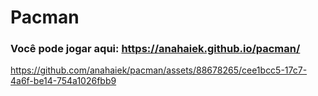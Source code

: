 # Pacman
### Você pode jogar aqui: https://anahaiek.github.io/pacman/

https://github.com/anahaiek/pacman/assets/88678265/cee1bcc5-17c7-4a6f-be14-754a1026fbb9

